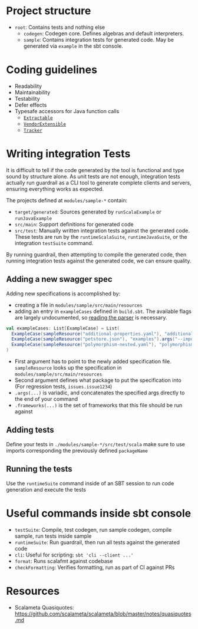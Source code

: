 Project structure
=================

- `root`: Contains tests and nothing else
  - `codegen`: Codegen core. Defines algebras and default interpreters.
  - `sample`: Contains integration tests for generated code. May be generated via `example` in the sbt console.

Coding guidelines
=================

- Readability
- Maintainability
- Testability
- Defer effects
- Typesafe accessors for Java function calls
  - [`Extractable`](../modules/codegen/src/main/scala/dev/guardrail/extract/Extractable.scala)
  - [`VendorExtensible`](../modules/codegen/src/main/scala/dev/guardrail/extract/VendorExtension.scala)
  - [`Tracker`](../modules/codegen/src/main/scala/dev/guardrail/core/Tracker.scala)

Writing integration Tests
=========================

It is difficult to tell if the code generated by the tool is functional and type
sound by structure alone. As unit tests are not enough, integration tests
actually run guardrail as a CLI tool to generate complete clients and servers,
ensuring everything works as expected.

The projects defined at `modules/sample-*` contain:
 - `target/generated`: Sources generated by `runScalaExample` or `runJavaExample`
 - `src/main`: Support definitions for generated code
 - `src/test`: Manually written integration tests against the generated code. These tests are run by the `runtimeScalaSuite`, `runtimeJavaSuite`, or the integration `testSuite` command.

By running guardrail, then attempting to compile the generated code, then
running integration tests against the generated code, we can ensure quality.

Adding a new swagger spec
-------------------------

Adding new specifications is accomplished by:

 - creating a file in `modules/sample/src/main/resources`
 - adding an entry in `exampleCases` defined in `build.sbt`. The available flags are largely undocumented, so [reading the parser](https://github.com/guardrail-dev/guardrail/blob/master/modules/codegen/src/main/scala/dev/guardrail/core/CoreTermInterp.scala#L67-L91) is necessary.

```scala
val exampleCases: List[ExampleCase] = List(
  ExampleCase(sampleResource("additional-properties.yaml"), "additionalProperties"),
  ExampleCase(sampleResource("petstore.json"), "examples").args("--import", "support.PositiveLong"),
  ExampleCase(sampleResource("polymorphism-nested.yaml"), "polymorphismNested").frameworks(Set("akka-http", "endpoints", "http4s"))
)
```

- First argument has to point to the newly added specification file. `sampleResource` looks up the specification in `modules/sample/src/main/resources`
- Second argument defines what package to put the specification into (For regression tests, `issues.issue1234`)
- `.args(...)` is variadic, and concatenates the specified args directly to the end of your command
- `.frameworks(...)` is the set of frameworks that this file should be run against

Adding tests
------------

Define your tests in `./modules/sample-*/src/test/scala` make sure to use
imports corresponding the previously defined `packageName`

Running the tests
-----------------

Use the `runtimeSuite` command inside of an SBT session to run code generation and execute the tests


Useful commands inside sbt console
==================================

- `testSuite`: Compile, test codegen, run sample codegen, compile sample, run tests inside sample
- `runtimeSuite`: Run guardrail, then run all tests against the generated code
- `cli`: Useful for scripting: `sbt 'cli --client ...'`
- `format`: Runs scalafmt against codebase
- `checkFormatting`: Verifies formatting, run as part of CI against PRs

Resources
=========

- Scalameta Quasiquotes: https://github.com/scalameta/scalameta/blob/master/notes/quasiquotes.md
